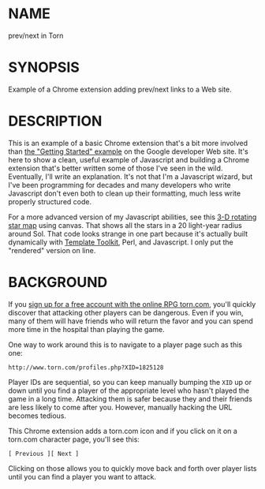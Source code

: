 # NAME

prev/next in Torn

# SYNOPSIS

Example of a Chrome extension adding prev/next links to a Web site.

# DESCRIPTION

This is an example of a basic Chrome extension that's a bit more involved than
[the "Getting Started"
example](http://developer.chrome.com/extensions/getstarted.html) on the Google
developer Web site. It's here to show a clean, useful example of Javascript
and building a Chrome extension that's better written some of those I've seen
in the wild. Eventually, I'll write an explanation. It's not that I'm a
Javascript wizard, but I've been programming for decades and many developers
who write Javascript don't even both to clean up their formatting, much less
write properly structured code.

For a more advanced version of my Javascript abilities, see this [3-D rotating
star map](http://jsfiddle.net/Ovid/ALMZD/1/) using canvas. That shows all the
stars in a 20 light-year radius around Sol. That code looks strange in one
part because it's actually built dynamically with [Template
Toolkit](http://www.template-toolkit.org/), Perl, and Javascript. I only put
the "rendered" version on line.

# BACKGROUND

If you [sign up for a free account with the online RPG
torn.com](http://www.torn.com/1825128), you'll quickly discover that attacking
other players can be dangerous. Even if you win, many of them will have
friends who will return the favor and you can spend more time in the hospital
than playing the game.

One way to work around this is to navigate to a player page such as this one:

    http://www.torn.com/profiles.php?XID=1825128

Player IDs are sequential, so you can keep manually bumping the `XID` up or
down until you find a player of the appropriate level who hasn't played the
game in a long time. Attacking them is safer because they and their friends
are less likely to come after you. However, manually hacking the URL becomes
tedious.

This Chrome extension adds a torn.com icon and if you click on it on a
torn.com character page, you'll see this:

    [ Previous ][ Next ]

Clicking on those allows you to quickly move back and forth over player lists
until you can find a player you want to attack.

